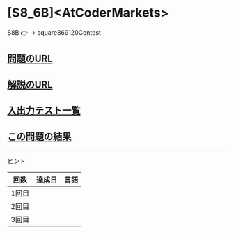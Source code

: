 # \[S8_6B\]\<AtCoderMarkets\>

S8B :point_right: → square869120Contest

## [問題のURL](https://atcoder.jp/contests/s8pc-6/tasks/s8pc_6_b)

## [解説のURL]()

## [入出力テスト一覧](https://www.dropbox.com/sh/nx3tnilzqz7df8a/AACtqcOeXshW94p3UgGF3ae-a/s8pc_6/B?dl=0&subfolder_nav_tracking=1)

## [この問題の結果]()

---

ヒント

| 回数 | 達成日 | 言語 |
| --- | ----- | ---- |
| 1回目 |  |  |
| 2回目 |  |  |
| 3回目 |  |  |
